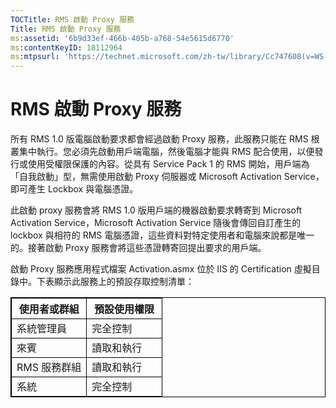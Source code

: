```yaml
---
TOCTitle: RMS 啟動 Proxy 服務
Title: RMS 啟動 Proxy 服務
ms:assetid: '6b9d33ef-466b-405b-a768-54e5615d6770'
ms:contentKeyID: 18112964
ms:mtpsurl: 'https://technet.microsoft.com/zh-tw/library/Cc747608(v=WS.10)'
---
```


RMS 啟動 Proxy 服務
===================

所有 RMS 1.0 版電腦啟動要求都會經過啟動 Proxy 服務，此服務只能在 RMS 根叢集中執行。您必須先啟動用戶端電腦，然後電腦才能與 RMS 配合使用，以便發行或使用受權限保護的內容。從具有 Service Pack 1 的 RMS 開始，用戶端為「自我啟動」型，無需使用啟動 Proxy 伺服器或 Microsoft Activation Service，即可產生 Lockbox 與電腦憑證。

此啟動 proxy 服務會將 RMS 1.0 版用戶端的機器啟動要求轉寄到 Microsoft Activation Service，Microsoft Activation Service 隨後會傳回自訂產生的 lockbox 與相符的 RMS 電腦憑證，這些資料對特定使用者和電腦來說都是唯一的。接著啟動 Proxy 服務會將這些憑證轉寄回提出要求的用戶端。

啟動 Proxy 服務應用程式檔案 Activation.asmx 位於 IIS 的 Certification 虛擬目錄中。下表顯示此服務上的預設存取控制清單：

<p></p> 
<table style="border:1px solid black;">
<colgroup>
<col width="50%" />
<col width="50%" />
</colgroup>
<thead>
<tr class="header">
<th style="border:1px solid black;" >使用者或群組</th>
<th style="border:1px solid black;" >預設使用權限</th>
</tr>
</thead>
<tbody>
<tr class="odd">
<td style="border:1px solid black;">系統管理員</td>
<td style="border:1px solid black;">完全控制</td>
</tr>
<tr class="even">
<td style="border:1px solid black;">來賓</td>
<td style="border:1px solid black;">讀取和執行</td>
</tr>
<tr class="odd">
<td style="border:1px solid black;">RMS 服務群組</td>
<td style="border:1px solid black;">讀取和執行</td>
</tr>
<tr class="even">
<td style="border:1px solid black;">系統</td>
<td style="border:1px solid black;">完全控制</td>
</tr>
</tbody>
</table>
